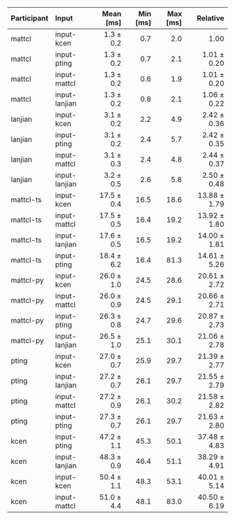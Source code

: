 | Participant | Input | Mean [ms] | Min [ms] | Max [ms] | Relative |
|:---|:---|---:|---:|---:|---:|
| mattcl | input-kcen | 1.3 ± 0.2 | 0.7 | 2.0 | 1.00 |
| mattcl | input-pting | 1.3 ± 0.2 | 0.7 | 2.1 | 1.01 ± 0.20 |
| mattcl | input-mattcl | 1.3 ± 0.2 | 0.6 | 1.9 | 1.01 ± 0.20 |
| mattcl | input-lanjian | 1.3 ± 0.2 | 0.8 | 2.1 | 1.06 ± 0.22 |
| lanjian | input-kcen | 3.1 ± 0.2 | 2.2 | 4.9 | 2.42 ± 0.36 |
| lanjian | input-pting | 3.1 ± 0.2 | 2.4 | 5.7 | 2.42 ± 0.35 |
| lanjian | input-mattcl | 3.1 ± 0.3 | 2.4 | 4.8 | 2.44 ± 0.37 |
| lanjian | input-lanjian | 3.2 ± 0.5 | 2.6 | 5.8 | 2.50 ± 0.48 |
| mattcl-ts | input-kcen | 17.5 ± 0.4 | 16.5 | 18.6 | 13.88 ± 1.79 |
| mattcl-ts | input-mattcl | 17.5 ± 0.5 | 16.4 | 19.2 | 13.92 ± 1.80 |
| mattcl-ts | input-lanjian | 17.6 ± 0.5 | 16.5 | 19.2 | 14.00 ± 1.81 |
| mattcl-ts | input-pting | 18.4 ± 6.2 | 16.4 | 81.3 | 14.61 ± 5.26 |
| mattcl-py | input-kcen | 26.0 ± 1.0 | 24.5 | 28.6 | 20.61 ± 2.72 |
| mattcl-py | input-mattcl | 26.0 ± 0.9 | 24.5 | 29.1 | 20.66 ± 2.71 |
| mattcl-py | input-pting | 26.3 ± 0.8 | 24.7 | 29.6 | 20.87 ± 2.73 |
| mattcl-py | input-lanjian | 26.5 ± 1.0 | 25.1 | 30.1 | 21.06 ± 2.78 |
| pting | input-kcen | 27.0 ± 0.7 | 25.9 | 29.7 | 21.39 ± 2.77 |
| pting | input-lanjian | 27.2 ± 0.7 | 26.1 | 29.7 | 21.55 ± 2.79 |
| pting | input-mattcl | 27.2 ± 0.9 | 26.1 | 30.2 | 21.58 ± 2.82 |
| pting | input-pting | 27.3 ± 0.7 | 26.1 | 29.7 | 21.63 ± 2.80 |
| kcen | input-pting | 47.2 ± 1.1 | 45.3 | 50.1 | 37.48 ± 4.83 |
| kcen | input-lanjian | 48.3 ± 0.9 | 46.4 | 51.1 | 38.29 ± 4.91 |
| kcen | input-kcen | 50.4 ± 1.1 | 48.3 | 53.1 | 40.01 ± 5.14 |
| kcen | input-mattcl | 51.0 ± 4.4 | 48.1 | 83.0 | 40.50 ± 6.19 |
